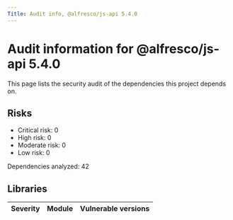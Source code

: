 ```yaml
---
Title: Audit info, @alfresco/js-api 5.4.0
---
```


# Audit information for @alfresco/js-api 5.4.0

This page lists the security audit of the dependencies this project depends on.

## Risks

- Critical risk: 0
- High risk: 0
- Moderate risk: 0
- Low risk: 0

Dependencies analyzed: 42

## Libraries

| Severity | Module | Vulnerable versions |
| --- | --- | --- |

